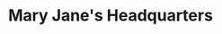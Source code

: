 ---
title: "Mary Jane's Headquarters"
url: /kelowna/mary-janes-headquarters/
shop: variety store
---